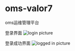 # oms-valor7
oms运维管理平台

登录界面
![login picture](https://github.com/valor7/oms_valor7/blob/master/img/login.png)

登录成功界面
![logged in picture](https://github.com/valor7/oms_valor7/blob/master/img/logined.png)
